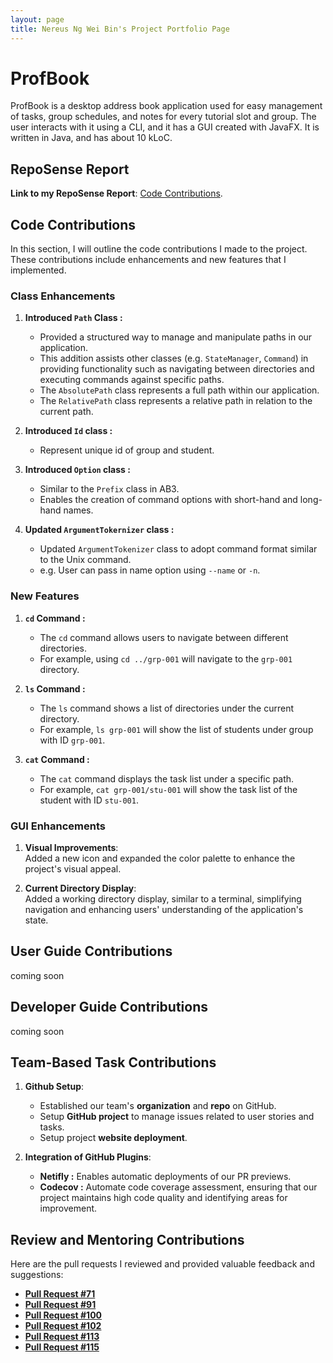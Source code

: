 ```yaml
---
layout: page
title: Nereus Ng Wei Bin's Project Portfolio Page
---
```


# ProfBook

ProfBook is a desktop address book application used for easy management of tasks, group schedules, and notes for every tutorial slot and group. The user interacts with it using a CLI, and it has a GUI created with JavaFX. It is written in Java, and has about 10 kLoC.

## RepoSense Report

**Link to my RepoSense Report**: [Code Contributions](https://nus-cs2103-ay2324s1.github.io/tp-dashboard/?search=nereuswb922&breakdown=false&sort=groupTitle%20dsc&sortWithin=title&since=2023-09-22&timeframe=commit&mergegroup=&groupSelect=groupByRepos).

## Code Contributions

In this section, I will outline the code contributions I made to the project. These contributions include enhancements and new features that I implemented. 

### Class Enhancements

1. **Introduced `Path` Class :**
    - Provided a structured way to manage and manipulate paths in our application.
    - This addition assists other classes (e.g. `StateManager`, `Command`) in providing functionality such as navigating between directories and executing commands against specific paths.
    -  The `AbsolutePath` class represents a full path within our application.
    - The `RelativePath` class represents a relative path in relation to the current path.

2. **Introduced `Id` class :**
   - Represent unique id of group and student.

2. **Introduced `Option` class :**
   - Similar to the `Prefix` class in AB3.
    - Enables the creation of command options with short-hand and long-hand names.

3. **Updated `ArgumentTokernizer` class :**
    - Updated `ArgumentTokenizer` class to adopt command format similar to the Unix command.
    - e.g. User can pass in name option using `--name` or  `-n`.

### New Features
1. **`cd` Command :**
    - The `cd` command allows users to navigate between different directories.
    - For example, using `cd ../grp-001` will navigate to the `grp-001` directory.

2. **`ls` Command :**
    - The `ls` command shows a list of directories under the current directory.
    - For example, `ls grp-001` will show the list of students under group with ID `grp-001`.

3. **`cat` Command :**
    - The `cat` command displays the task list under a specific path.
    - For example, `cat grp-001/stu-001` will show the task list of the student with ID `stu-001`.

### GUI Enhancements
1. **Visual Improvements**:  
Added a new icon and expanded the color palette to enhance the project's visual appeal.

2. **Current Directory Display**:  
Added a working directory display, similar to a terminal, simplifying navigation and enhancing users' understanding of the application's state.

## User Guide Contributions
coming soon

## Developer Guide Contributions
coming soon

## Team-Based Task Contributions

1. **Github Setup**:
   - Established our team's **organization** and **repo** on GitHub.
   - Setup **GitHub project** to manage issues related to user stories and tasks.
   - Setup project **website deployment**.

3. **Integration of GitHub Plugins**:
   - **Netifly :** Enables automatic deployments of our PR previews.
   - **Codecov :** Automate code coverage assessment, ensuring that our project maintains high code quality and identifying areas for improvement.
  
## Review and Mentoring Contributions

Here are the pull requests I reviewed and provided valuable feedback and suggestions:
- **[Pull Request #71](https://github.com/AY2324S1-CS2103T-W15-2/tp/pull/71)**
- **[Pull Request #91](https://github.com/AY2324S1-CS2103T-W15-2/tp/pull/91)**
- **[Pull Request #100](https://github.com/AY2324S1-CS2103T-W15-2/tp/pull/100)**
- **[Pull Request #102](https://github.com/AY2324S1-CS2103T-W15-2/tp/pull/102)**
- **[Pull Request #113](https://github.com/AY2324S1-CS2103T-W15-2/tp/pull/113)**
- **[Pull Request #115](https://github.com/AY2324S1-CS2103T-W15-2/tp/pull/115)**
